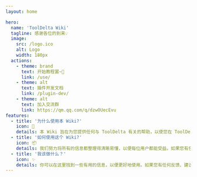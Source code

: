 ```yaml
---
layout: home

hero:
  name: 'ToolDelta Wiki'
  tagline: 感谢各位的到来💡
  image:
    src: /logo.ico
    alt: Logo
    width: 180px
  actions:
    - theme: brand
      text: 开始教程罢~🤔
      link: /use/
    - theme: alt
      text: 插件开发文档
      link: /plugin-dev/
    - theme: alt
      text: 加入交流群
      link: https://qm.qq.com/q/dzwOUecEvu
features:
  - title: '为什么使用本 Wiki?'
    icon: 🔨
    details: 本 Wiki 旨在为您提供任何与 ToolDelta 有关的帮助，以使您在 ToolDelta 的使用中更加轻松、顺利地享受各种插件带来的玩法的趣味。
  - title: '如何使用这个 Wiki?'
    icon: 📦
    details: 我们努力将所有的信息都整理得清晰易懂，以便每位用户都能受益。如果您有任何反馈、建议或需要帮助，你可以入群或提出 issue 进行反馈。
  - title: '我该做什么？'
    icon: ✨
    details: 你可以在这里找到一些有用的信息，以便更好地使用。如果您有任何反馈、建议或需要帮助，你可以联系作者寻求帮助。
---
```


